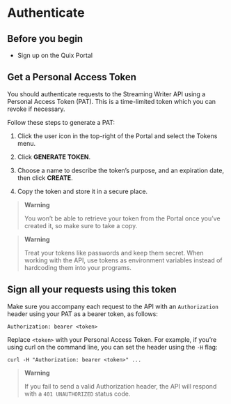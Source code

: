 # Authenticate

## Before you begin

  - Sign up on the Quix Portal

## Get a Personal Access Token

You should authenticate requests to the Streaming Writer API using a
Personal Access Token (PAT). This is a time-limited token which you can
revoke if necessary.

Follow these steps to generate a PAT:

1.  Click the user icon in the top-right of the Portal and select the
    Tokens menu.

2.  Click **GENERATE TOKEN**.

3.  Choose a name to describe the token’s purpose, and an expiration
    date, then click **CREATE**.

4.  Copy the token and store it in a secure place.

> **Warning**
> 
> You won’t be able to retrieve your token from the Portal once you’ve
> created it, so make sure to take a copy.

> **Warning**
> 
> Treat your tokens like passwords and keep them secret. When working
> with the API, use tokens as environment variables instead of
> hardcoding them into your programs.

## Sign all your requests using this token

Make sure you accompany each request to the API with an `Authorization`
header using your PAT as a bearer token, as follows:

``` http
Authorization: bearer <token>
```

Replace `<token>` with your Personal Access Token. For example, if
you’re using curl on the command line, you can set the header using
the `-H` flag:

``` shell
curl -H "Authorization: bearer <token>" ...
```

> **Warning**
> 
> If you fail to send a valid Authorization header, the API will respond
> with a `401 UNAUTHORIZED` status code.
